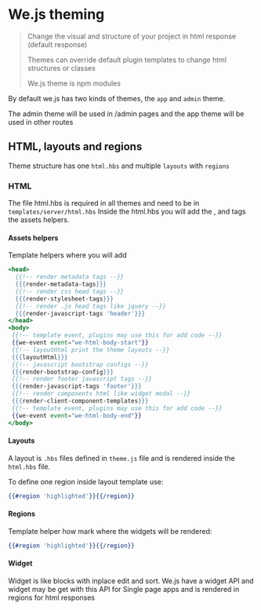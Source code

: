 # We.js theming

> Change the visual and structure of your project in html response (default response)
> 
> Themes can override default plugin templates to change html structures or classes
> 
> We.js theme is npm modules

By default we.js has two kinds of themes, the `app` and `admin` theme.

The admin theme will be used in /admin pages and the app theme will be used in other routes

## HTML, layouts and regions

Theme structure has one `html.hbs` and multiple `layouts` with `regions`

### HTML

The file html.hbs is required in all themes and need to be in `templates/server/html.hbs` 
Inside the html.hbs you will add the <html>, <head> and <body> tags the assets helpers.

#### Assets helpers

Template helpers where you will add 
```hbs
<head>
  {{!-- render metadata tags --}}   
  {{{render-metadata-tags}}}
  {{!-- render css head tags --}}
  {{{render-stylesheet-tags}}}
  {{!-- render .js head tags like jquery --}}  
  {{{render-javascript-tags 'header'}}}
</head>
<body>
 {{!-- template event, plugins may use this for add code --}}
 {{we-event event="we-html-body-start"}}
 {{!-- layoutHtml print the theme layouts --}}
 {{{layoutHtml}}}
 {{!-- javascript bootstrap configs --}}
 {{{render-bootstrap-config}}}
 {{!-- render footer javascript tags --}}
 {{{render-javascript-tags 'footer'}}}
 {{!-- render components html like widget modal --}}
 {{{render-client-component-templates}}}
 {{!-- template event, plugins may use this for add code --}}
 {{we-event event="we-html-body-end"}}
</body>
```

#### Layouts

A layout is `.hbs` files defined in `theme.js` file and is rendered inside the `html.hbs` file. 

To define one region inside layout template use:

```hbs
{{#region 'highlighted'}}{{/region}}
```

#### Regions

Template helper how mark where the widgets will be rendered:

```hbs
{{#region 'highlighted'}}{{/region}}
```

#### Widget

Widget is like blocks with inplace edit and sort.
We.js have a widget API and widget may be get with this API for Single page apps and is rendered in regions for html responses

